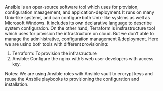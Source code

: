 
Ansible is an open-source software tool which uses for provision, configuration management, and application-deployment. It runs on many Unix-like systems, and can configure both Unix-like systems as well as Microsoft Windows. It includes its own declarative language to describe system configuration.
On the other hand, Terraform is insfrastructure tool which uses for provision the infrastructure on cloud. But we don't able to manage the administrative, configuration management & deployment. 
Here we are using both tools with different provisioning:
1. Terraform: To provision the infrastructure
2. Ansible: Configure the nginx with 5 web user developers with access key. 

Notes:
We are using Ansible roles with Ansible vault to encrypt keys and reuse the Ansbile playbooks to provisioning the configuration and installation.
